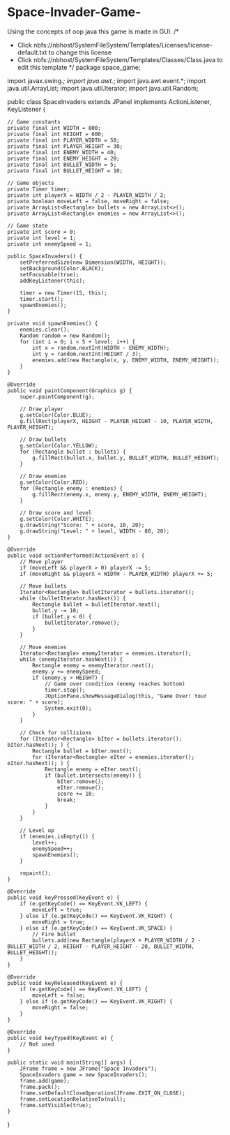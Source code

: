 # Space-Invader-Game-
Using the concepts of oop java this game is made in GUI.
/*
 * Click nbfs://nbhost/SystemFileSystem/Templates/Licenses/license-default.txt to change this license
 * Click nbfs://nbhost/SystemFileSystem/Templates/Classes/Class.java to edit this template
 */
package space_game;

import javax.swing.*;
import java.awt.*;
import java.awt.event.*;
import java.util.ArrayList;
import java.util.Iterator;
import java.util.Random;

public class SpaceInvaders extends JPanel implements ActionListener, KeyListener {

    // Game constants
    private final int WIDTH = 800;
    private final int HEIGHT = 600;
    private final int PLAYER_WIDTH = 50;
    private final int PLAYER_HEIGHT = 30;
    private final int ENEMY_WIDTH = 40;
    private final int ENEMY_HEIGHT = 20;
    private final int BULLET_WIDTH = 5;
    private final int BULLET_HEIGHT = 10;

    // Game objects
    private Timer timer;
    private int playerX = WIDTH / 2 - PLAYER_WIDTH / 2;
    private boolean moveLeft = false, moveRight = false;
    private ArrayList<Rectangle> bullets = new ArrayList<>();
    private ArrayList<Rectangle> enemies = new ArrayList<>();

    // Game state
    private int score = 0;
    private int level = 1;
    private int enemySpeed = 1;

    public SpaceInvaders() {
        setPreferredSize(new Dimension(WIDTH, HEIGHT));
        setBackground(Color.BLACK);
        setFocusable(true);
        addKeyListener(this);

        timer = new Timer(15, this);
        timer.start();
        spawnEnemies();
    }

    private void spawnEnemies() {
        enemies.clear();
        Random random = new Random();
        for (int i = 0; i < 5 + level; i++) {
            int x = random.nextInt(WIDTH - ENEMY_WIDTH);
            int y = random.nextInt(HEIGHT / 3);
            enemies.add(new Rectangle(x, y, ENEMY_WIDTH, ENEMY_HEIGHT));
        }
    }

    @Override
    public void paintComponent(Graphics g) {
        super.paintComponent(g);

        // Draw player
        g.setColor(Color.BLUE);
        g.fillRect(playerX, HEIGHT - PLAYER_HEIGHT - 10, PLAYER_WIDTH, PLAYER_HEIGHT);

        // Draw bullets
        g.setColor(Color.YELLOW);
        for (Rectangle bullet : bullets) {
            g.fillRect(bullet.x, bullet.y, BULLET_WIDTH, BULLET_HEIGHT);
        }

        // Draw enemies
        g.setColor(Color.RED);
        for (Rectangle enemy : enemies) {
            g.fillRect(enemy.x, enemy.y, ENEMY_WIDTH, ENEMY_HEIGHT);
        }

        // Draw score and level
        g.setColor(Color.WHITE);
        g.drawString("Score: " + score, 10, 20);
        g.drawString("Level: " + level, WIDTH - 80, 20);
    }

    @Override
    public void actionPerformed(ActionEvent e) {
        // Move player
        if (moveLeft && playerX > 0) playerX -= 5;
        if (moveRight && playerX < WIDTH - PLAYER_WIDTH) playerX += 5;

        // Move bullets
        Iterator<Rectangle> bulletIterator = bullets.iterator();
        while (bulletIterator.hasNext()) {
            Rectangle bullet = bulletIterator.next();
            bullet.y -= 10;
            if (bullet.y < 0) {
                bulletIterator.remove();
            }
        }

        // Move enemies
        Iterator<Rectangle> enemyIterator = enemies.iterator();
        while (enemyIterator.hasNext()) {
            Rectangle enemy = enemyIterator.next();
            enemy.y += enemySpeed;
            if (enemy.y > HEIGHT) {
                // Game over condition (enemy reaches bottom)
                timer.stop();
                JOptionPane.showMessageDialog(this, "Game Over! Your score: " + score);
                System.exit(0);
            }
        }

        // Check for collisions
        for (Iterator<Rectangle> bIter = bullets.iterator(); bIter.hasNext(); ) {
            Rectangle bullet = bIter.next();
            for (Iterator<Rectangle> eIter = enemies.iterator(); eIter.hasNext(); ) {
                Rectangle enemy = eIter.next();
                if (bullet.intersects(enemy)) {
                    bIter.remove();
                    eIter.remove();
                    score += 10;
                    break;
                }
            }
        }

        // Level up
        if (enemies.isEmpty()) {
            level++;
            enemySpeed++;
            spawnEnemies();
        }

        repaint();
    }

    @Override
    public void keyPressed(KeyEvent e) {
        if (e.getKeyCode() == KeyEvent.VK_LEFT) {
            moveLeft = true;
        } else if (e.getKeyCode() == KeyEvent.VK_RIGHT) {
            moveRight = true;
        } else if (e.getKeyCode() == KeyEvent.VK_SPACE) {
            // Fire bullet
            bullets.add(new Rectangle(playerX + PLAYER_WIDTH / 2 - BULLET_WIDTH / 2, HEIGHT - PLAYER_HEIGHT - 20, BULLET_WIDTH, BULLET_HEIGHT));
        }
    }

    @Override
    public void keyReleased(KeyEvent e) {
        if (e.getKeyCode() == KeyEvent.VK_LEFT) {
            moveLeft = false;
        } else if (e.getKeyCode() == KeyEvent.VK_RIGHT) {
            moveRight = false;
        }
    }

    @Override
    public void keyTyped(KeyEvent e) {
        // Not used
    }

    public static void main(String[] args) {
        JFrame frame = new JFrame("Space Invaders");
        SpaceInvaders game = new SpaceInvaders();
        frame.add(game);
        frame.pack();
        frame.setDefaultCloseOperation(JFrame.EXIT_ON_CLOSE);
        frame.setLocationRelativeTo(null);
        frame.setVisible(true);
    }
}
